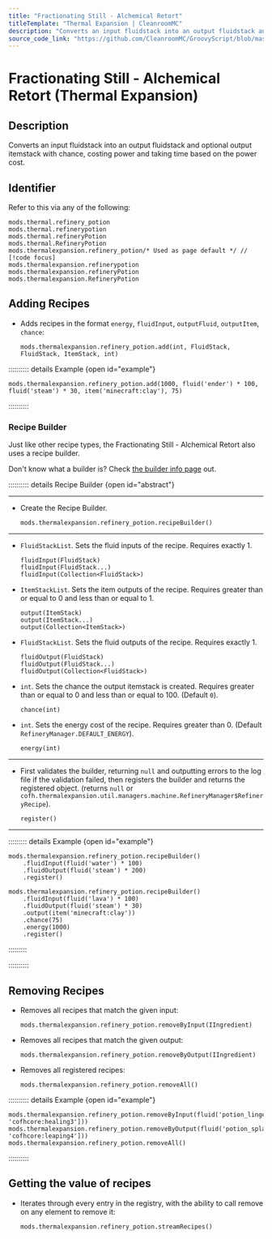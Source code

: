 ```yaml
---
title: "Fractionating Still - Alchemical Retort"
titleTemplate: "Thermal Expansion | CleanroomMC"
description: "Converts an input fluidstack into an output fluidstack and optional output itemstack with chance, costing power and taking time based on the power cost."
source_code_link: "https://github.com/CleanroomMC/GroovyScript/blob/master/src/main/java/com/cleanroommc/groovyscript/compat/mods/thermalexpansion/machine/RefineryPotion.java"
---
```


# Fractionating Still - Alchemical Retort (Thermal Expansion)

## Description

Converts an input fluidstack into an output fluidstack and optional output itemstack with chance, costing power and taking time based on the power cost.

## Identifier

Refer to this via any of the following:

```groovy:no-line-numbers {5}
mods.thermal.refinery_potion
mods.thermal.refinerypotion
mods.thermal.refineryPotion
mods.thermal.RefineryPotion
mods.thermalexpansion.refinery_potion/* Used as page default */ // [!code focus]
mods.thermalexpansion.refinerypotion
mods.thermalexpansion.refineryPotion
mods.thermalexpansion.RefineryPotion
```


## Adding Recipes

- Adds recipes in the format `energy`, `fluidInput`, `outputFluid`, `outputItem`, `chance`:

    ```groovy:no-line-numbers
    mods.thermalexpansion.refinery_potion.add(int, FluidStack, FluidStack, ItemStack, int)
    ```

:::::::::: details Example {open id="example"}
```groovy:no-line-numbers
mods.thermalexpansion.refinery_potion.add(1000, fluid('ender') * 100, fluid('steam') * 30, item('minecraft:clay'), 75)
```

::::::::::

### Recipe Builder

Just like other recipe types, the Fractionating Still - Alchemical Retort also uses a recipe builder.

Don't know what a builder is? Check [the builder info page](../../getting_started/builder.md) out.

:::::::::: details Recipe Builder {open id="abstract"}

---

- Create the Recipe Builder.

    ```groovy:no-line-numbers
    mods.thermalexpansion.refinery_potion.recipeBuilder()
    ```

---

- `FluidStackList`. Sets the fluid inputs of the recipe. Requires exactly 1.

    ```groovy:no-line-numbers
    fluidInput(FluidStack)
    fluidInput(FluidStack...)
    fluidInput(Collection<FluidStack>)
    ```

- `ItemStackList`. Sets the item outputs of the recipe. Requires greater than or equal to 0 and less than or equal to 1.

    ```groovy:no-line-numbers
    output(ItemStack)
    output(ItemStack...)
    output(Collection<ItemStack>)
    ```

- `FluidStackList`. Sets the fluid outputs of the recipe. Requires exactly 1.

    ```groovy:no-line-numbers
    fluidOutput(FluidStack)
    fluidOutput(FluidStack...)
    fluidOutput(Collection<FluidStack>)
    ```

- `int`. Sets the chance the output itemstack is created. Requires greater than or equal to 0 and less than or equal to 100. (Default `0`).

    ```groovy:no-line-numbers
    chance(int)
    ```

- `int`. Sets the energy cost of the recipe. Requires greater than 0. (Default `RefineryManager.DEFAULT_ENERGY`).

    ```groovy:no-line-numbers
    energy(int)
    ```

---

- First validates the builder, returning `null` and outputting errors to the log file if the validation failed, then registers the builder and returns the registered object. (returns `null` or `cofh.thermalexpansion.util.managers.machine.RefineryManager$RefineryRecipe`).

    ```groovy:no-line-numbers
    register()
    ```

---

::::::::: details Example {open id="example"}
```groovy:no-line-numbers
mods.thermalexpansion.refinery_potion.recipeBuilder()
    .fluidInput(fluid('water') * 100)
    .fluidOutput(fluid('steam') * 200)
    .register()

mods.thermalexpansion.refinery_potion.recipeBuilder()
    .fluidInput(fluid('lava') * 100)
    .fluidOutput(fluid('steam') * 30)
    .output(item('minecraft:clay'))
    .chance(75)
    .energy(1000)
    .register()
```

:::::::::

::::::::::

## Removing Recipes

- Removes all recipes that match the given input:

    ```groovy:no-line-numbers
    mods.thermalexpansion.refinery_potion.removeByInput(IIngredient)
    ```

- Removes all recipes that match the given output:

    ```groovy:no-line-numbers
    mods.thermalexpansion.refinery_potion.removeByOutput(IIngredient)
    ```

- Removes all registered recipes:

    ```groovy:no-line-numbers
    mods.thermalexpansion.refinery_potion.removeAll()
    ```

:::::::::: details Example {open id="example"}
```groovy:no-line-numbers
mods.thermalexpansion.refinery_potion.removeByInput(fluid('potion_lingering').withNbt(['Potion': 'cofhcore:healing3']))
mods.thermalexpansion.refinery_potion.removeByOutput(fluid('potion_splash').withNbt(['Potion': 'cofhcore:leaping4']))
mods.thermalexpansion.refinery_potion.removeAll()
```

::::::::::

## Getting the value of recipes

- Iterates through every entry in the registry, with the ability to call remove on any element to remove it:

    ```groovy:no-line-numbers
    mods.thermalexpansion.refinery_potion.streamRecipes()
    ```
